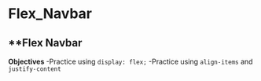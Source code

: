 # Flex_Navbar
**Flex Navbar
---
**Objectives**
-Practice using ```display: flex;```
-Practice using ```align-items``` and ```justify-content```
